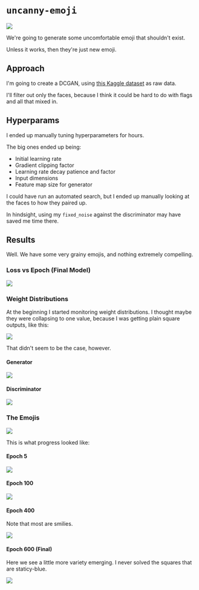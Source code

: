 # `uncanny-emoji`

![](./artifact/emoji-of-happiness.png)

We're going to generate some uncomfortable emoji that shouldn't exist.

Unless it works, then they're just new emoji.

## Approach

I'm going to create a DCGAN, using [this Kaggle dataset](https://www.kaggle.com/datasets/subinium/emojiimage-dataset) as raw data.

I'll filter out only the faces, because I think it could be hard to do with flags and all that mixed in.

## Hyperparams

I ended up manually tuning hyperparameters for hours.

The big ones ended up being:

* Initial learning rate
* Gradient clipping factor
* Learning rate decay patience and factor
* Input dimensions
* Feature map size for generator

I could have run an automated search, but I ended up manually looking at the faces to how they paired up.

In hindsight, using my `fixed_noise` against the discriminator may have saved me time there.

## Results

Well. We have some very grainy emojis, and nothing extremely compelling.

### Loss vs Epoch (Final Model)

![](./artifact/losses_vs_epoch.png)

### Weight Distributions

At the beginning I started monitoring weight distributions.
I thought maybe they were collapsing to one value, because I was getting plain square outputs, like this:

![](./artifact/epoch-washout.png)

That didn't seem to be the case, however.

#### Generator

![](./artifact/Generator%20Weight%20Distributions.png)

#### Discriminator

![](./artifact/Discriminator%20Weight%20Distributions.png)

### The Emojis

![](./artifact/generated/epoch_600.png)

This is what progress looked like:

#### Epoch 5

![](./artifact/generated/epoch_5.png)

#### Epoch 100

![](./artifact/generated/epoch_100.png)

#### Epoch 400

Note that most are smilies.

![](./artifact/generated/epoch_400.png)

#### Epoch 600 (Final)

Here we see a little more variety emerging.
I never solved the squares that are staticy-blue.

![](./artifact/generated/epoch_600.png)